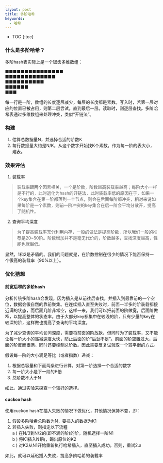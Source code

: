 ```yaml
---
layout: post
title: 多阶哈希
keywords:
  - 哈希
---
```


* TOC
{:toc}

### 什么是多阶哈希？
多阶hash表实际上是一个锯齿多维数组：

■■■■■■■■■■■■■■■   
■■■■■■■■■■■■■    
■■■■■■■■■■    
■■■■■■   
■■■   

每一行是一阶，数组的长度逐层减少，每层的长度都是素数。写入时，若第一层对应的位置已被占用，则第二层尝试，直到最后一层。读取时，则逐层查找。多阶哈希表通过多维数组来处理冲突，类似“开链法”。

### 构建
1. 估算总数据量N，并选择合适的阶数K
2. 每行数据量大约是N/K，从这个数字开始找K个素数，作为每一阶的表大小，建表。



### 效果评估
1. 装载率
> 装载率跟两个因素相关，一个是阶数，阶数越高装载率越高；每阶大小一样是不行的，此时退化为hash的开链法，此时装载率低的原因在于，如果一个key集合在第一阶都落到一个节点，则会在后面每阶都冲突，相对来说如果每阶是一个素数，则前一阶冲突的key集合在后一阶会平均分散开，提高了随机性。

2. 查询平均深度
> 为了提高装载率充分利用内存，一般的做法是提高阶数，所以我们一般的推荐是20~50阶。阶数增加并不是毫无代价的，阶数越多，查找深度越高，性能也就越低。

显然，1和2是矛盾的。我们的问题就是，在阶数控制在很少的情况下能否保持一个很高的装载率（90%以上）。


### 优化猜想
#### 前宽后窄的多阶hash

分析传统多阶hash会发现，因为插入是从前往后查找，并插入到最靠前的一个空位，数据会很自然的靠前聚集。在连续插入直至失败时，前面一半多的阶装载都接近满的状态，而后面几阶非常空，这样一来，我们可以把前面的阶做宽，后面阶做窄，以提高整体的状态率。由于大部分key都集中在较浅的阶，只有少量的key在较深的阶，这样做也提高了查询的平均深度。

为了减少查询的平均访问深度，需要将前面的阶放款，但同时为了装载率，又不能让每一阶大小的递减速度太快，防止后面的阶“后劲不足”。前面的阶空置过大，后面的阶反而很满。同时还要控制总阶数。因此需要反复试验取一个较平衡的方式。

假设每一阶的大小满足等比（或者指数）递减：
1. 根据总容量和下面两条进行计算，对第一阶选择一个合适的数字
2. 每一阶大小是下一阶的P倍
3. 总阶数不大于N

如此，通过实验来探查一个较好的选择。

#### cuckoo hash
使用cuckoo hash在插入失败的情况下做优化，其他情况保持不变，即：
1. 假设多阶哈希总阶数为N，要插入的数据为K1
2. 若插入失败，则指定以下流程   
 a ) 在N/3到N/2的(即不满的阶)的阶，随机选择一阶N1  
 b ) 将K1插入N1阶，踢出原位的K2    
 c ) 对K2从N1开始重新执行哈希插入，直至插入成功。否则，重试2.a

如此，就可以延迟插入失败，提高多阶哈希的装载率